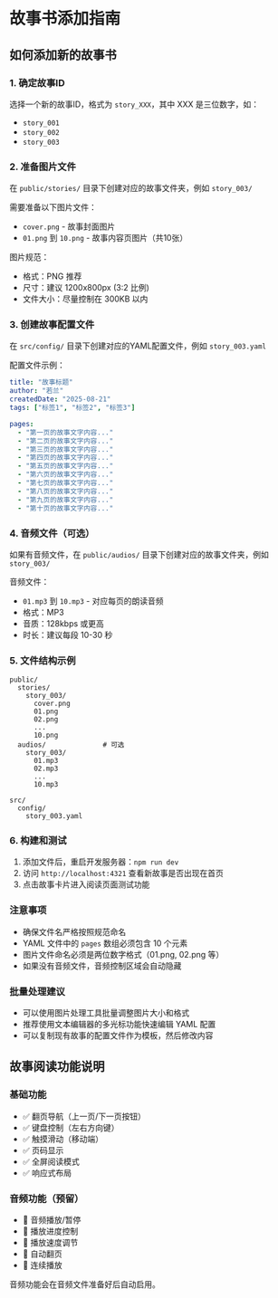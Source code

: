 # 故事书添加指南

## 如何添加新的故事书

### 1. 确定故事ID
选择一个新的故事ID，格式为 `story_XXX`，其中 XXX 是三位数字，如：
- `story_001` 
- `story_002`
- `story_003`

### 2. 准备图片文件
在 `public/stories/` 目录下创建对应的故事文件夹，例如 `story_003/`

需要准备以下图片文件：
- `cover.png` - 故事封面图片
- `01.png` 到 `10.png` - 故事内容页图片（共10张）

图片规范：
- 格式：PNG 推荐
- 尺寸：建议 1200x800px (3:2 比例)
- 文件大小：尽量控制在 300KB 以内

### 3. 创建故事配置文件
在 `src/config/` 目录下创建对应的YAML配置文件，例如 `story_003.yaml`

配置文件示例：
```yaml
title: "故事标题"
author: "若兰"
createdDate: "2025-08-21"
tags: ["标签1", "标签2", "标签3"]

pages:
  - "第一页的故事文字内容..."
  - "第二页的故事文字内容..."
  - "第三页的故事文字内容..."
  - "第四页的故事文字内容..."
  - "第五页的故事文字内容..."
  - "第六页的故事文字内容..."
  - "第七页的故事文字内容..."
  - "第八页的故事文字内容..."
  - "第九页的故事文字内容..."
  - "第十页的故事文字内容..."
```

### 4. 音频文件（可选）
如果有音频文件，在 `public/audios/` 目录下创建对应的故事文件夹，例如 `story_003/`

音频文件：
- `01.mp3` 到 `10.mp3` - 对应每页的朗读音频
- 格式：MP3
- 音质：128kbps 或更高
- 时长：建议每段 10-30 秒

### 5. 文件结构示例
```
public/
  stories/
    story_003/
      cover.png
      01.png
      02.png
      ...
      10.png
  audios/              # 可选
    story_003/
      01.mp3
      02.mp3
      ...
      10.mp3

src/
  config/
    story_003.yaml
```

### 6. 构建和测试
1. 添加文件后，重启开发服务器：`npm run dev`
2. 访问 `http://localhost:4321` 查看新故事是否出现在首页
3. 点击故事卡片进入阅读页面测试功能

### 注意事项
- 确保文件名严格按照规范命名
- YAML 文件中的 `pages` 数组必须包含 10 个元素
- 图片文件命名必须是两位数字格式（01.png, 02.png 等）
- 如果没有音频文件，音频控制区域会自动隐藏

### 批量处理建议
- 可以使用图片处理工具批量调整图片大小和格式
- 推荐使用文本编辑器的多光标功能快速编辑 YAML 配置
- 可以复制现有故事的配置文件作为模板，然后修改内容

## 故事阅读功能说明

### 基础功能
- ✅ 翻页导航（上一页/下一页按钮）
- ✅ 键盘控制（左右方向键）
- ✅ 触摸滑动（移动端）
- ✅ 页码显示
- ✅ 全屏阅读模式
- ✅ 响应式布局

### 音频功能（预留）
- 🔄 音频播放/暂停
- 🔄 播放进度控制
- 🔄 播放速度调节
- 🔄 自动翻页
- 🔄 连续播放

音频功能会在音频文件准备好后自动启用。

